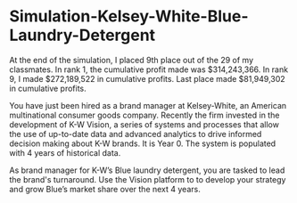 # Simulation-Kelsey-White-Blue-Laundry-Detergent

At the end of the simulation, I placed 9th place out of the 29 of my classmates. In rank 1, the cumulative profit made was $314,243,366. In rank 9, I made $272,189,522 in cumulative profits. Last place made $81,949,302 in cumulative profits.


You have just been hired as a brand manager at Kelsey-White, an American multinational consumer goods company. Recently the firm invested in the development of K-W Vision, a series of systems and processes that allow the use of up-to-date data and advanced analytics to drive informed decision making about K-W brands. It is Year 0. The system is populated with 4 years of historical data.

As brand manager for K-W’s Blue laundry detergent, you are tasked to lead the brand's turnaround. Use the Vision platform to to develop your strategy and grow Blue’s market share over the next 4 years.
